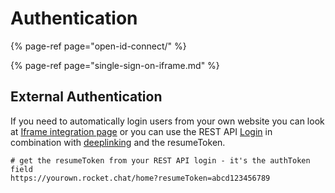 # Authentication

{% page-ref page="open-id-connect/" %}

{% page-ref page="single-sign-on-iframe.md" %}

## External Authentication

If you need to automatically login users from your own website you can look at [Iframe integration page]() or you can use the REST API [Login]() in combination with [deeplinking]() and the resumeToken.

```text
# get the resumeToken from your REST API login - it's the authToken field
https://yourown.rocket.chat/home?resumeToken=abcd123456789
```

